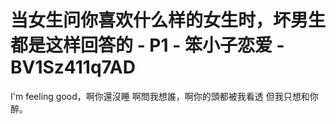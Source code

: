 # 当女生问你喜欢什么样的女生时，坏男生都是这样回答的 - P1 - 笨小子恋爱 - BV1Sz411q7AD

I'm feeling good，啊你還沒睡 啊問我想誰，啊你的頭都被我看透 但我只想和你醉。
